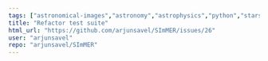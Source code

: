 ```yaml
---
tags: ["astronomical-images","astronomy","astrophysics","python","stars","testing"]
title: "Refactor test suite"
html_url: "https://github.com/arjunsavel/SImMER/issues/26"
user: "arjunsavel"
repo: "arjunsavel/SImMER"
---
```


